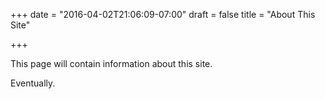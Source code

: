 +++
date = "2016-04-02T21:06:09-07:00"
draft = false
title = "About This Site"

+++

This page will contain information about this site.

Eventually.

